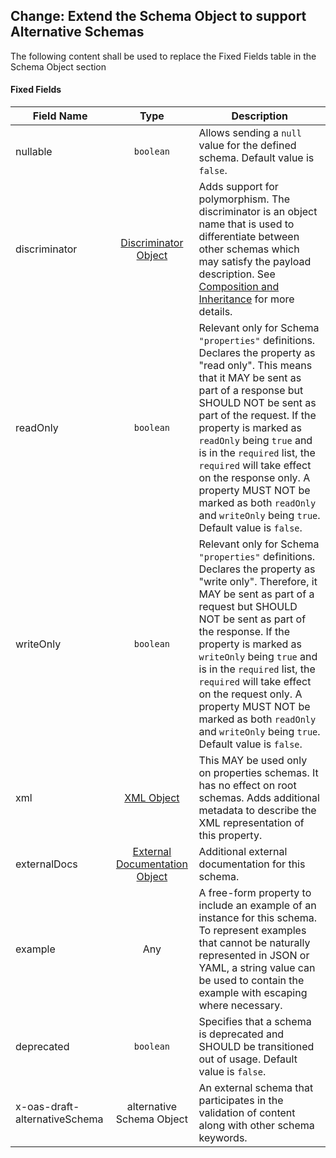 ## Change: Extend the Schema Object to support Alternative Schemas

The following content shall be used to replace the Fixed Fields table in the Schema Object section

#### Fixed Fields

|Field Name | Type | Description |
|---|:---:|---|
| nullable | `boolean` | Allows sending a `null` value for the defined schema. Default value is `false`.|
| discriminator | [Discriminator Object](https://github.com/OAI/OpenAPI-Specification/blob/master/versions/3.0.2.md#discriminatorObject) | Adds support for polymorphism. The discriminator is an object name that is used to differentiate between other schemas which may satisfy the payload description. See [Composition and Inheritance](https://github.com/OAI/OpenAPI-Specification/blob/master/versions/3.0.2.md#schemaComposition) for more details. |
| readOnly | `boolean` | Relevant only for Schema `"properties"` definitions. Declares the property as "read only". This means that it MAY be sent as part of a response but SHOULD NOT be sent as part of the request. If the property is marked as `readOnly` being `true` and is in the `required` list, the `required` will take effect on the response only. A property MUST NOT be marked as both `readOnly` and `writeOnly` being `true`. Default value is `false`. |
| writeOnly | `boolean` | Relevant only for Schema `"properties"` definitions. Declares the property as "write only". Therefore, it MAY be sent as part of a request but SHOULD NOT be sent as part of the response. If the property is marked as `writeOnly` being `true` and is in the `required` list, the `required` will take effect on the request only. A property MUST NOT be marked as both `readOnly` and `writeOnly` being `true`. Default value is `false`. |
| xml | [XML Object](https://github.com/OAI/OpenAPI-Specification/blob/master/versions/3.0.2.md#xmlObject) | This MAY be used only on properties schemas. It has no effect on root schemas. Adds additional metadata to describe the XML representation of this property. |
| externalDocs | [External Documentation Object](https://github.com/OAI/OpenAPI-Specification/blob/master/versions/3.0.2.md#externalDocumentationObject) | Additional external documentation for this schema.
| example | Any | A free-form property to include an example of an instance for this schema. To represent examples that cannot be naturally represented in JSON or YAML, a string value can be used to contain the example with escaping where necessary.|
| deprecated | `boolean` | Specifies that a schema is deprecated and SHOULD be transitioned out of usage. Default value is `false`.|
|x-oas-draft-alternativeSchema  |alternative Schema Object  |An external schema that participates in the validation of content along with other schema keywords. |  
